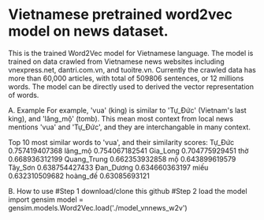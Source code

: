 # Vietnamese pretrained word2vec model on news dataset.
This is the trained Word2Vec model for Vietnamese language. The model is trained on data crawled from Vietnamese news websites including vnexpress.net, dantri.com.vn, and tuoitre.vn. Currently the crawled data has more than 60,000 articles, with total of 509806 sentences, or 12 millions words. The model can be directly used to derived the vector representation of words. 

A. Example
For example, 'vua' (king) is similar to 'Tự_Đức' (Vietnam's last king), and 'lăng_mộ' (tomb). This mean most context from local news mentions 'vua' and 'Tự_Đức', and they are interchangable in many context.

Top 10 most similar words to 'vua', and their similarity scores: 
Tự_Đức 0.757419407368
lăng_mộ 0.754067182541
Gia_Long 0.704775929451
thờ 0.668936312199
Quang_Trung 0.662353932858
mộ 0.643899619579
Tây_Sơn 0.638754427433
Đan_Dương 0.634660363197
miếu 0.632310509682
hoàng_đế 0.63085693121

B. How to use
#Step 1 download/clone this github
#Step 2 load the model 
import gensim
model = gensim.models.Word2Vec.load('./model_vnnews_w2v')

